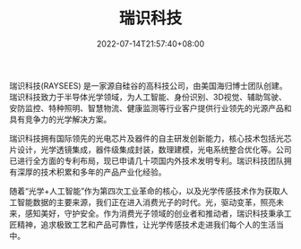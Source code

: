 ﻿---
weight: 
title: "瑞识科技"
description: "瑞识科技(RAYSEES) 是一家源自硅谷的高科技公司，由美国海归博士团队创建。 瑞识科技致力于半导体光学领域，团队拥有深厚的技术积累和多年的产品产业化经验，为人工智能，身份识别，3D视觉，辅助驾驶，安防监控，特种照明，智慧物流，健康监测等行业客户提供行业领先的光源产品和具有竞争力的光学解决方案。"
date: 2022-07-14T21:57:40+08:00
lastmod: 2022-07-14T16:45:40+08:00
draft: false
authors: ["june"]
featuredImage: "538.png"
link: "https://www.raysees.com.cn/"
tags: ["瑞识科技","先进制造"]
categories: ["navigation"]
navigation: ["先进制造"]
lightgallery: true
toc: true
pinned: false
recommend: false
recommend1: false
---
瑞识科技(RAYSEES) 是一家源自硅谷的高科技公司，由美国海归博士团队创建。瑞识科技致力于半导体光学领域，为人工智能、身份识别、3D视觉、辅助驾驶、安防监控、特种照明、智慧物流、健康监测等行业客户提供行业领先的光源产品和具有竞争力的光学解决方案。

瑞识科技拥有国际领先的光电芯片及器件的自主研发创新能力，核心技术包括光芯片设计，光学透镜集成，器件级集成封装，数理建模，光电系统整合优化等。公司已进行全方面的专利布局，现已申请几十项国内外技术发明专利。瑞识科技团队拥有深厚的技术积累和多年的产品产业化经验。

随着“光学+人工智能”作为第四次工业革命的核心，以及光学传感技术作为获取人工智能数据的主要来源，我们正在进入消费光子的时代。光，驱动变革，照亮未来，感知美好，守护安全。作为消费光子领域的创业者和推动者，瑞识科技秉承工匠精神，追求极致工艺和产品可靠性，让光学传感技术走进我们每个人的生活当中。